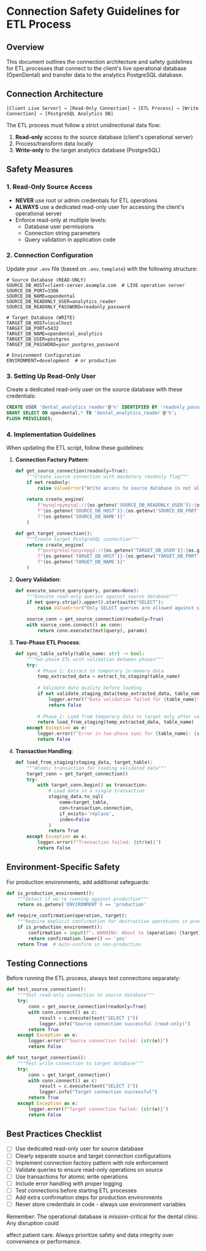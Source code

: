 # Connection Safety Guidelines for ETL Process

## Overview

This document outlines the connection architecture and safety guidelines for ETL processes that 
connect to the client's live operational database (OpenDental) and transfer data to the
analytics PostgreSQL database.

## Connection Architecture

```
[Client Live Server] → [Read-Only Connection] → [ETL Process] → [Write Connection] → [PostgreSQL Analytics DB]
```

The ETL process must follow a strict unidirectional data flow:
1. **Read-only** access to the source database (client's operational server)
2. Process/transform data locally
3. **Write-only** to the target analytics database (PostgreSQL)

## Safety Measures

### 1. Read-Only Source Access

- **NEVER** use root or admin credentials for ETL operations
- **ALWAYS** use a dedicated read-only user for accessing the client's operational server
- Enforce read-only at multiple levels:
  - Database user permissions
  - Connection string parameters
  - Query validation in application code

### 2. Connection Configuration

Update your `.env` file (based on `.env.template`) with the following structure:

```
# Source Database (READ-ONLY)
SOURCE_DB_HOST=client-server.example.com  # LIVE operation server
SOURCE_DB_PORT=3306
SOURCE_DB_NAME=opendental
SOURCE_DB_READONLY_USER=analytics_reader
SOURCE_DB_READONLY_PASSWORD=readonly_password

# Target Database (WRITE)
TARGET_DB_HOST=localhost
TARGET_DB_PORT=5432
TARGET_DB_NAME=opendental_analytics
TARGET_DB_USER=postgres
TARGET_DB_PASSWORD=your_postgres_password

# Environment Configuration
ENVIRONMENT=development  # or production
```

### 3. Setting Up Read-Only User

Create a dedicated read-only user on the source database with these credentials:

```sql
CREATE USER 'dental_analytics_reader'@'%' IDENTIFIED BY 'readonly_password';
GRANT SELECT ON opendental.* TO 'dental_analytics_reader'@'%';
FLUSH PRIVILEGES;
```

### 4. Implementation Guidelines

When updating the ETL script, follow these guidelines:

1. **Connection Factory Pattern**:
   ```python
   def get_source_connection(readonly=True):
       """Create source connection with mandatory readonly flag"""
       if not readonly:
           raise ValueError("Write access to source database is not allowed")
       
       return create_engine(
           f"mysql+pymysql://{os.getenv('SOURCE_DB_READONLY_USER')}:{os.getenv('SOURCE_DB_READONLY_PASSWORD')}@"
           f"{os.getenv('SOURCE_DB_HOST')}:{os.getenv('SOURCE_DB_PORT')}/"
           f"{os.getenv('SOURCE_DB_NAME')}"
       )
   
   def get_target_connection():
       """Create target PostgreSQL connection"""
       return create_engine(
           f"postgresql+psycopg2://{os.getenv('TARGET_DB_USER')}:{os.getenv('TARGET_DB_PASSWORD')}@"
           f"{os.getenv('TARGET_DB_HOST')}:{os.getenv('TARGET_DB_PORT')}/"
           f"{os.getenv('TARGET_DB_NAME')}"
       )
   ```

2. **Query Validation**:
   ```python
   def execute_source_query(query, params=None):
       """Execute read-only queries against source database"""
       if not query.strip().upper().startswith("SELECT"):
           raise ValueError("Only SELECT queries are allowed against source database")
       
       source_conn = get_source_connection(readonly=True)
       with source_conn.connect() as conn:
           return conn.execute(text(query), params)
   ```

3. **Two-Phase ETL Process**:
   ```python
   def sync_table_safely(table_name: str) -> bool:
       """Two-phase ETL with validation between phases"""
       try:
           # Phase 1: Extract to temporary in-memory data
           temp_extracted_data = extract_to_staging(table_name)
           
           # Validate data quality before loading
           if not validate_staging_data(temp_extracted_data, table_name):
               logger.error(f"Data validation failed for {table_name}")
               return False
               
           # Phase 2: Load from temporary data to target only after validation
           return load_from_staging(temp_extracted_data, table_name)
       except Exception as e:
           logger.error(f"Error in two-phase sync for {table_name}: {str(e)}")
           return False
   ```

4. **Transaction Handling**:
   ```python
   def load_from_staging(staging_data, target_table):
       """Atomic transaction for loading validated data"""
       target_conn = get_target_connection()
       try:
           with target_conn.begin() as transaction:
               # Load data in a single transaction
               staging_data.to_sql(
                   name=target_table,
                   con=transaction.connection,
                   if_exists='replace',
                   index=False
               )
               return True
       except Exception as e:
           logger.error(f"Transaction failed: {str(e)}")
           return False
   ```

## Environment-Specific Safety

For production environments, add additional safeguards:

```python
def is_production_environment():
    """Detect if we're running against production"""
    return os.getenv('ENVIRONMENT') == 'production'

def require_confirmation(operation, target):
    """Require explicit confirmation for destructive operations in production"""
    if is_production_environment():
        confirmation = input(f"⚠️ WARNING: About to {operation} {target} in PRODUCTION. Type 'yes' to confirm: ")
        return confirmation.lower() == 'yes'
    return True  # Auto-confirm in non-production
```

## Testing Connections

Before running the ETL process, always test connections separately:

```python
def test_source_connection():
    """Test read-only connection to source database"""
    try:
        conn = get_source_connection(readonly=True)
        with conn.connect() as c:
            result = c.execute(text("SELECT 1"))
            logger.info("Source connection successful (read-only)")
        return True
    except Exception as e:
        logger.error(f"Source connection failed: {str(e)}")
        return False

def test_target_connection():
    """Test write connection to target database"""
    try:
        conn = get_target_connection()
        with conn.connect() as c:
            result = c.execute(text("SELECT 1"))
            logger.info("Target connection successful")
        return True
    except Exception as e:
        logger.error(f"Target connection failed: {str(e)}")
        return False
```

## Best Practices Checklist

- [ ] Use dedicated read-only user for source database
- [ ] Clearly separate source and target connection configurations
- [ ] Implement connection factory pattern with role enforcement
- [ ] Validate queries to ensure read-only operations on source
- [ ] Use transactions for atomic write operations
- [ ] Include error handling with proper logging
- [ ] Test connections before starting ETL processes
- [ ] Add extra confirmation steps for production environments
- [ ] Never store credentials in code - always use environment variables

Remember: The operational database is mission-critical for the dental clinic. Any disruption could








 affect patient care. Always prioritize safety and data integrity over convenience or performance.
